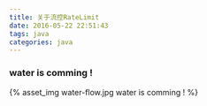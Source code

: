 ```yaml
---
title: 关于流控RateLimit
date: 2016-05-22 22:51:43
tags: java
categories: java
---
```


### water is comming !
{% asset_img water-flow.jpg water is comming ! %}
